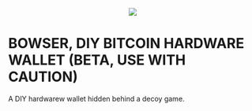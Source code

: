 

  <p align="center">
<img src="https://i.imgur.com/PJXob0B.png" />
</p>

<h1>BOWSER, DIY BITCOIN HARDWARE WALLET (BETA, USE WITH CAUTION)</h1>

A DIY hardwarew wallet hidden behind a decoy game.

